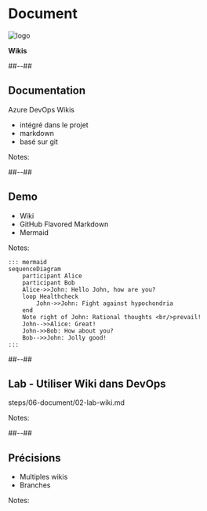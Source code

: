 <!-- .slide: class="transition bg-white" -->
# Document
![logo](./assets/images/services/repos/logo.svg)

**Wikis**

##--##
## Documentation
Azure DevOps Wikis

- intégré dans le projet
- markdown
- basé sur git


Notes:

##--##
## Demo

- Wiki
- GitHub Flavored Markdown
- Mermaid

Notes:
```code
::: mermaid
sequenceDiagram
    participant Alice
    participant Bob
    Alice->>John: Hello John, how are you?
    loop Healthcheck
        John->>John: Fight against hypochondria
    end
    Note right of John: Rational thoughts <br/>prevail!
    John-->>Alice: Great!
    John->>Bob: How about you?
    Bob-->>John: Jolly good!
:::

```

##--##

## Lab - Utiliser Wiki dans DevOps

steps/06-document/02-lab-wiki.md

Notes:

##--##

## Précisions

- Multiples wikis
- Branches

Notes:


